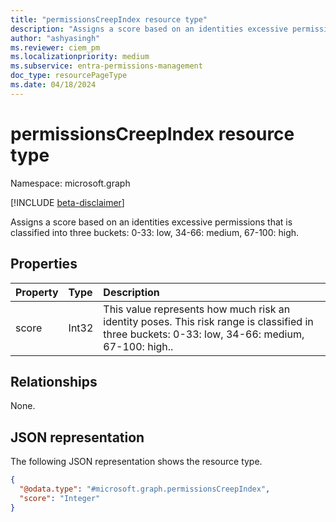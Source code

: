 ```yaml
---
title: "permissionsCreepIndex resource type"
description: "Assigns a score based on an identities excessive permissions that is classified into three buckets: 0-33: low, 34-66: medium, 67-100: high."
author: "ashyasingh"
ms.reviewer: ciem_pm
ms.localizationpriority: medium
ms.subservice: entra-permissions-management
doc_type: resourcePageType
ms.date: 04/18/2024
---
```


# permissionsCreepIndex resource type

Namespace: microsoft.graph

[!INCLUDE [beta-disclaimer](../../includes/beta-disclaimer.md)]

Assigns a score based on an identities excessive permissions that is classified into three buckets: 0-33: low, 34-66: medium, 67-100: high.

## Properties
|Property|Type|Description|
|:---|:---|:---|
|score|Int32|This value represents how much risk an identity poses. This risk range is classified in three buckets: 0-33: low, 34-66: medium, 67-100: high..|

## Relationships
None.

## JSON representation
The following JSON representation shows the resource type.
<!-- {
  "blockType": "resource",
  "@odata.type": "microsoft.graph.permissionsCreepIndex"
}
-->
``` json
{
  "@odata.type": "#microsoft.graph.permissionsCreepIndex",
  "score": "Integer"
}
```


